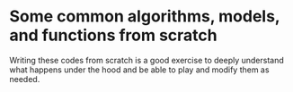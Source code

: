 # Some common algorithms, models, and functions from scratch
Writing these codes from scratch is a good exercise to deeply understand what happens under the hood and be able to play and modify them as needed.
